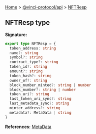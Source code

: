 [Home](./index.md) &gt; [@vinci-protocol/api](./api.md) &gt; [NFTResp](./api.nftresp.md)

## NFTResp type

<b>Signature:</b>

```typescript
export type NFTResp = {
  token_address: string
  name?: string
  symbol?: string
  contract_type?: string
  token_id?: string
  amount?: string
  token_hash?: string
  owner_of?: string
  block_number_minted?: string | number
  block_number?: string | number
  token_uri?: string
  last_token_uri_sync?: string
  last_metadata_sync?: string
  minter_address?: string
  metadata?: MetaData | string
}
```

<b>References:</b> [MetaData](./api.metadata.md)
